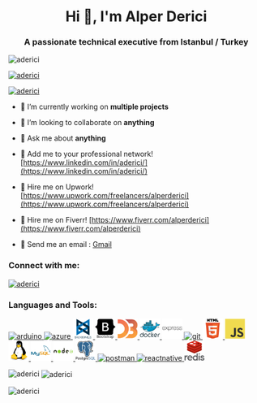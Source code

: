 <h1 align="center">Hi 👋, I'm Alper Derici</h1>
<h3 align="center">A passionate technical executive from Istanbul / Turkey</h3>

<p align="left"> <img src="https://komarev.com/ghpvc/?username=aderici&label=Profile%20views&color=0e75b6&style=flat" alt="aderici" /> </p>

<p align="left"> <a href="https://github.com/ryo-ma/github-profile-trophy"><img src="https://github-profile-trophy.vercel.app/?username=aderici" alt="aderici" /></a> </p>

<p align="left"> <a href="https://twitter.com/aderici" target="blank"><img src="https://img.shields.io/twitter/follow/aderici?logo=twitter&style=for-the-badge" alt="aderici" /></a> </p>

- 🔭 I’m currently working on **multiple projects**

- 👯 I’m looking to collaborate on **anything**

- 💬 Ask me about **anything**

- 📄 Add me to your professional network! [https://www.linkedin.com/in/aderici/](https://www.linkedin.com/in/aderici/)

- 📄 Hire me on Upwork! [https://www.upwork.com/freelancers/alperderici](https://www.upwork.com/freelancers/alperderici)

- 📄 Hire me on Fiverr! [https://www.fiverr.com/alperderici](https://www.fiverr.com/alperderici)

- 💬 Send me an email : [Gmail](mailto:alper.derici+githubprofile@gmail.com)

<h3 align="left">Connect with me:</h3>
<p align="left">
<a href="https://twitter.com/aderici" target="blank"><img align="center" src="https://cdn.jsdelivr.net/npm/simple-icons@3.0.1/icons/twitter.svg" alt="aderici" height="30" width="40" /></a>
</p>

<h3 align="left">Languages and Tools:</h3>
<p align="left"> <a href="https://www.arduino.cc/" target="_blank"> <img src="https://cdn.worldvectorlogo.com/logos/arduino-1.svg" alt="arduino" width="40" height="40"/> </a> <a href="https://azure.microsoft.com/en-in/" target="_blank"> <img src="https://www.vectorlogo.zone/logos/microsoft_azure/microsoft_azure-icon.svg" alt="azure" width="40" height="40"/> </a> <a href="https://backbonejs.org" target="_blank"> <img src="https://raw.githubusercontent.com/devicons/devicon/master/icons/backbonejs/backbonejs-original-wordmark.svg" alt="backbonejs" width="40" height="40"/> </a> <a href="https://getbootstrap.com" target="_blank"> <img src="https://raw.githubusercontent.com/devicons/devicon/master/icons/bootstrap/bootstrap-plain-wordmark.svg" alt="bootstrap" width="40" height="40"/> </a> <a href="https://d3js.org/" target="_blank"> <img src="https://raw.githubusercontent.com/devicons/devicon/master/icons/d3js/d3js-original.svg" alt="d3js" width="40" height="40"/> </a> <a href="https://www.docker.com/" target="_blank"> <img src="https://raw.githubusercontent.com/devicons/devicon/master/icons/docker/docker-original-wordmark.svg" alt="docker" width="40" height="40"/> </a> <a href="https://expressjs.com" target="_blank"> <img src="https://raw.githubusercontent.com/devicons/devicon/master/icons/express/express-original-wordmark.svg" alt="express" width="40" height="40"/> </a> <a href="https://git-scm.com/" target="_blank"> <img src="https://www.vectorlogo.zone/logos/git-scm/git-scm-icon.svg" alt="git" width="40" height="40"/> </a> <a href="https://www.w3.org/html/" target="_blank"> <img src="https://raw.githubusercontent.com/devicons/devicon/master/icons/html5/html5-original-wordmark.svg" alt="html5" width="40" height="40"/> </a> <a href="https://developer.mozilla.org/en-US/docs/Web/JavaScript" target="_blank"> <img src="https://raw.githubusercontent.com/devicons/devicon/master/icons/javascript/javascript-original.svg" alt="javascript" width="40" height="40"/> </a> <a href="https://www.linux.org/" target="_blank"> <img src="https://raw.githubusercontent.com/devicons/devicon/master/icons/linux/linux-original.svg" alt="linux" width="40" height="40"/> </a> <a href="https://www.mysql.com/" target="_blank"> <img src="https://raw.githubusercontent.com/devicons/devicon/master/icons/mysql/mysql-original-wordmark.svg" alt="mysql" width="40" height="40"/> </a> <a href="https://nodejs.org" target="_blank"> <img src="https://raw.githubusercontent.com/devicons/devicon/master/icons/nodejs/nodejs-original-wordmark.svg" alt="nodejs" width="40" height="40"/> </a> <a href="https://www.postgresql.org" target="_blank"> <img src="https://raw.githubusercontent.com/devicons/devicon/master/icons/postgresql/postgresql-original-wordmark.svg" alt="postgresql" width="40" height="40"/> </a> <a href="https://postman.com" target="_blank"> <img src="https://www.vectorlogo.zone/logos/getpostman/getpostman-icon.svg" alt="postman" width="40" height="40"/> </a> <a href="https://reactnative.dev/" target="_blank"> <img src="https://reactnative.dev/img/header_logo.svg" alt="reactnative" width="40" height="40"/> </a> <a href="https://redis.io" target="_blank"> <img src="https://raw.githubusercontent.com/devicons/devicon/master/icons/redis/redis-original-wordmark.svg" alt="redis" width="40" height="40"/> </a> </p>

<p><img align="left" src="https://github-readme-stats.vercel.app/api/top-langs?username=aderici&show_icons=true&locale=en&layout=compact" alt="aderici" /></p>

<p>&nbsp;<img align="center" src="https://github-readme-stats.vercel.app/api?username=aderici&show_icons=true&locale=en" alt="aderici" /></p>

<p><img align="center" src="https://github-readme-streak-stats.herokuapp.com/?user=aderici&" alt="aderici" /></p>
